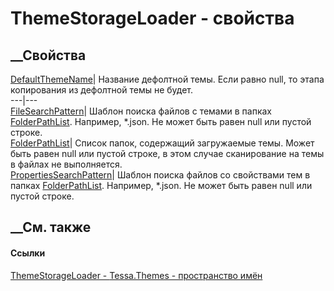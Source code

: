 # ThemeStorageLoader - свойства
##  __Свойства
[DefaultThemeName](P_Tessa_Themes_ThemeStorageLoader_DefaultThemeName.htm)|
Название дефолтной темы. Если равно null, то этапа копирования из дефолтной
темы не будет.  
---|---  
[FileSearchPattern](P_Tessa_Themes_ThemeStorageLoader_FileSearchPattern.htm)|
Шаблон поиска файлов с темами в папках
[FolderPathList](P_Tessa_Themes_ThemeStorageLoader_FolderPathList.htm).
Например, *.json. Не может быть равен null или пустой строке.  
[FolderPathList](P_Tessa_Themes_ThemeStorageLoader_FolderPathList.htm)|
Список папок, содержащий загружаемые темы. Может быть равен null или пустой
строке, в этом случае сканирование на темы в файлах не выполняется.  
[PropertiesSearchPattern](P_Tessa_Themes_ThemeStorageLoader_PropertiesSearchPattern.htm)|
Шаблон поиска файлов со свойствами тем в папках
[FolderPathList](P_Tessa_Themes_ThemeStorageLoader_FolderPathList.htm).
Например, *.json. Не может быть равен null или пустой строке.  
## __См. также
#### Ссылки
[ThemeStorageLoader - ](T_Tessa_Themes_ThemeStorageLoader.htm)
[Tessa.Themes - пространство имён](N_Tessa_Themes.htm)
